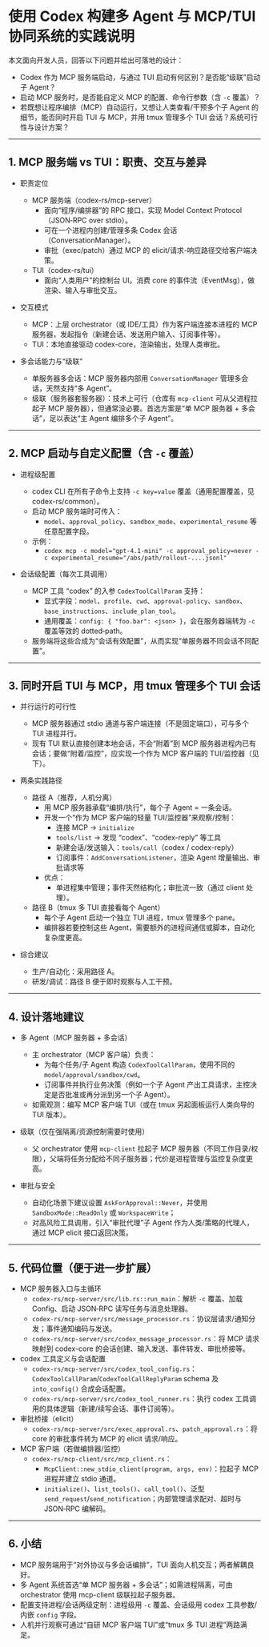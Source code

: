 # 使用 Codex 构建多 Agent 与 MCP/TUI 协同系统的实践说明

本文面向开发人员，回答以下问题并给出可落地的设计：
- Codex 作为 MCP 服务端启动，与通过 TUI 启动有何区别？是否能“级联”启动子 Agent？
- 启动 MCP 服务时，是否能自定义 MCP 的配置、命令行参数（含 `-c` 覆盖）？
- 若既想让程序编排（MCP）自动运行，又想让人类查看/干预多个子 Agent 的细节，能否同时开启 TUI 与 MCP，并用 tmux 管理多个 TUI 会话？系统可行性与设计方案？

---

## 1. MCP 服务端 vs TUI：职责、交互与差异

- 职责定位
  - MCP 服务端（codex-rs/mcp-server）
    - 面向“程序/编排器”的 RPC 接口，实现 Model Context Protocol（JSON‑RPC over stdio）。
    - 可在一个进程内创建/管理多条 Codex 会话（ConversationManager）。
    - 审批（exec/patch）通过 MCP 的 elicit/请求-响应路径交给客户端决策。
  - TUI（codex-rs/tui）
    - 面向“人类用户”的控制台 UI。消费 core 的事件流（EventMsg），做渲染、输入与审批交互。

- 交互模式
  - MCP：上层 orchestrator（或 IDE/工具）作为客户端连接本进程的 MCP 服务器，发起指令（新建会话、发送用户输入、订阅事件等）。
  - TUI：本地直接驱动 codex-core，渲染输出，处理人类审批。

- 多会话能力与“级联”
  - 单服务器多会话：MCP 服务器内部用 `ConversationManager` 管理多会话，天然支持“多 Agent”。
  - 级联（服务器套服务器）：技术上可行（仓库有 `mcp-client` 可从父进程拉起子 MCP 服务器），但通常没必要。首选方案是“单 MCP 服务器 + 多会话”，足以表达“主 Agent 编排多个子 Agent”。

---

## 2. MCP 启动与自定义配置（含 `-c` 覆盖）

- 进程级配置
  - codex CLI 在所有子命令上支持 `-c key=value` 覆盖（通用配置覆盖，见 codex-rs/common）。
  - 启动 MCP 服务端时可传入：
    - `model`、`approval_policy`、`sandbox_mode`、`experimental_resume` 等任意配置字段。
  - 示例：
    - `codex mcp -c model="gpt-4.1-mini" -c approval_policy=never -c experimental_resume="/abs/path/rollout-....jsonl"`

- 会话级配置（每次工具调用）
  - MCP 工具 “codex” 的入参 `CodexToolCallParam` 支持：
    - 显式字段：`model`、`profile`、`cwd`、`approval-policy`、`sandbox`、`base_instructions`、`include_plan_tool`。
    - 通用覆盖：`config: { "foo.bar": <json> }`，会在服务器端转为 `-c` 覆盖等效的 dotted‑path。
  - 服务端将这些合成为“会话有效配置”，从而实现“单服务器不同会话不同配置”。

---

## 3. 同时开启 TUI 与 MCP，用 tmux 管理多个 TUI 会话

- 并行运行的可行性
  - MCP 服务器通过 stdio 通道与客户端连接（不是固定端口），可与多个 TUI 进程并行。
  - 现有 TUI 默认直接创建本地会话，不会“附着”到 MCP 服务器进程内已有会话；要做“附着/监控”，应实现一个作为 MCP 客户端的 TUI/监控器（见下）。

- 两条实践路径
  - 路径 A（推荐，人机分离）
    - 用 MCP 服务器承载“编排/执行”，每个子 Agent = 一条会话。
    - 开发一个“作为 MCP 客户端的轻量 TUI/监控器”来观察/控制：
      - 连接 MCP → `initialize`
      - `tools/list` → 发现 “codex”、“codex-reply” 等工具
      - 新建会话/发送输入：`tools/call`（codex / codex-reply）
      - 订阅事件：`AddConversationListener`，渲染 Agent 增量输出、审批请求等
    - 优点：
      - 单进程集中管理；事件天然结构化；审批流一致（通过 client 处理）。
  - 路径 B（tmux 多 TUI 直接看每个 Agent）
    - 每个子 Agent 启动一个独立 TUI 进程，tmux 管理多个 pane。
    - 编排器若要控制这些 Agent，需要额外的进程间通信或脚本，自动化复杂度更高。

- 综合建议
  - 生产/自动化：采用路径 A。
  - 研发/调试：路径 B 便于即时观察与人工干预。

---

## 4. 设计落地建议

- 多 Agent（MCP 服务器 + 多会话）
  - 主 orchestrator（MCP 客户端）负责：
    - 为每个任务/子 Agent 构造 `CodexToolCallParam`，使用不同的 `model/approval/sandbox/cwd`。
    - 订阅事件并执行业务决策（例如一个子 Agent 产出工具请求，主控决定是否批准或再分派到另一个子 Agent）。
  - 如需观测：编写 MCP 客户端 TUI（或在 tmux 另起面板运行人类向导的 TUI 版本）。

- 级联（仅在强隔离/资源控制需要时使用）
  - 父 orchestrator 使用 `mcp-client` 拉起子 MCP 服务器（不同工作目录/权限），父端将任务分配给不同子服务器；代价是进程管理与监控复杂度更高。

- 审批与安全
  - 自动化场景下建议设置 `AskForApproval::Never`，并使用 `SandboxMode::ReadOnly` 或 `WorkspaceWrite`；
  - 对高风险工具调用，引入“审批代理”子 Agent 作为人类/策略的代理人，通过 MCP elicit 接口返回决策。

---

## 5. 代码位置（便于进一步扩展）

- MCP 服务器入口与主循环
  - `codex-rs/mcp-server/src/lib.rs::run_main`：解析 `-c` 覆盖、加载 Config、启动 JSON‑RPC 读写任务与消息处理器。
  - `codex-rs/mcp-server/src/message_processor.rs`：协议层请求/通知分发；事件通知编码与发送。
  - `codex-rs/mcp-server/src/codex_message_processor.rs`：将 MCP 请求映射到 codex-core 的会话创建、输入发送、事件转发、审批桥接等。
- codex 工具定义与会话配置
  - `codex-rs/mcp-server/src/codex_tool_config.rs`：`CodexToolCallParam`/`CodexToolCallReplyParam` schema 及 `into_config()` 合成会话配置。
  - `codex-rs/mcp-server/src/codex_tool_runner.rs`：执行 codex 工具调用的具体逻辑（新建/续写会话、事件订阅等）。
- 审批桥接（elicit）
  - `codex-rs/mcp-server/src/exec_approval.rs`、`patch_approval.rs`：将 core 的审批事件转为 MCP 的 elicit 请求/响应。
- MCP 客户端（若做编排器/监控）
  - `codex-rs/mcp-client/src/mcp_client.rs`：
    - `McpClient::new_stdio_client(program, args, env)`：拉起子 MCP 进程并建立 stdio 通道。
    - `initialize()`、`list_tools()`、`call_tool()`、泛型 `send_request`/`send_notification`；内部管理请求配对、超时与 JSON‑RPC 编解码。

---

## 6. 小结

- MCP 服务端用于“对外协议与多会话编排”，TUI 面向人机交互；两者解耦良好。
- 多 Agent 系统首选“单 MCP 服务器 + 多会话”；如需进程隔离，可由 orchestrator 使用 mcp-client 级联拉起子服务器。
- 配置支持进程/会话两级定制：进程级用 `-c` 覆盖、会话级用 codex 工具参数/内嵌 `config` 字段。
- 人机并行观察可通过“自研 MCP 客户端 TUI”或“tmux 多 TUI 进程”两路满足。

